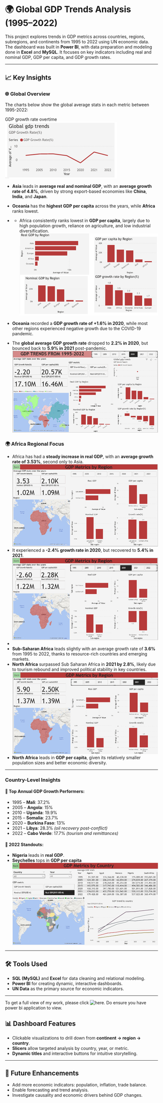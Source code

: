 # 🌍 Global GDP Trends Analysis (1995–2022)

This project explores trends in GDP metrics across countries, regions, subregions, and continents from 1995 to 2022 using UN economic data. The dashboard was built in **Power BI**, with data preparation and modeling done in **Excel** and **MySQL**. It focuses on key indicators including real and nominal GDP, GDP per capita, and GDP growth rates.

---

## 📈 Key Insights

### 🌐 Global Overview
The charts below show the global average stats in each metric between 1995-2022:

GDP growth rate overtime
  ![GDP growth rate overtime](Images/global_growth_rate_trend.PNG)

- **Asia** leads in **average real and nominal GDP**, with an **average growth rate of 4.8%**, driven by strong export-based economies like **China**, **India**, and **Japan**.
- **Oceania** has the **highest GDP per capita** across the years, while **Africa** ranks lowest.
- - Africa consistently ranks lowest in **GDP per capita**, largely due to high population growth, reliance on agriculture, and low industrial diversification.
  ![Global GDP stats](Images/global_stats.PNG)

- **Oceania** recorded a **GDP growth rate of +1.6% in 2020**, while most other regions experienced negative growth due to the COVID-19 pandemic.

- The **global average GDP growth rate** dropped to **2.2% in 2020**, but bounced back to **5.9% in 2021** post-pandemic.
  ![2020 Global Overview](Images/2020_stats.PNG)

### 🌍 Africa Regional Focus

- Africa has had a **steady increase in real GDP**, with an **average growth rate of 3.53%**, second only to Asia.
  ![Africa Overview](Images/Africa_overview.PNG)
- It experienced a **-2.4% growth rate in 2020**, but recovered to **5.4% in 2021**.
  ![Africa 2020](Images/2020_region_stats.PNG)
- 
- **Sub-Saharan Africa** leads slightly with an average growth rate of **3.6%** from 1995 to 2022, thanks to resource-rich countries and emerging markets.
- **North Africa** surpassed Sub Saharan Africa in **2021 by 2.8%**, likely due to tourism rebound and improved political stability in key countries.
  ![Africa 2021](Images/2021_region_stats.PNG)
- **North Africa** leads in **GDP per capita**, given its relatively smaller population sizes and better economic diversity.

---

### Country-Level Insights

#### 🚀 Top Annual GDP Growth Performers:
- 1995 – **Mali**: 37.2%
- 2005 – **Angola**: 15%
- 2010 – **Uganda**: 19.9%
- 2015 – **Somalia**: 23.7%
- 2020 – **Burkina Faso**: 13%
- 2021 – **Libya**: 28.3% *(oil recovery post-conflict)*
- 2022 – **Cabo Verde**: 17.7% *(tourism and remittances)*

#### 🌟 2022 Standouts:
- **Nigeria** leads in **real GDP**.
- **Seychelles** tops in **GDP per capita**
![Top 5 in Real GDP overtime](Images/real_gdp_country_overview.PNG)

---

## 🛠️ Tools Used
- **SQL (MySQL)** and **Excel** for data cleaning and relational modeling.
- **Power BI** for creating dynamic, interactive dashboards.
- **UN Data** as the primary source for economic indicators.

---
To get a full view of my work, please click ![here](gdp_trends_1995_to_2022.pbix). Do ensure you have power bi application to view.
## 📊 Dashboard Features
- Clickable visualizations to drill down from **continent → region → country**.
- **Slicers** allow targeted analysis by country, year, or metric.
- **Dynamic titles** and interactive buttons for intuitive storytelling.

---

## 📌 Future Enhancements
- Add more economic indicators: population, inflation, trade balance.
- Enable forecasting and trend analysis.
- Investigate causality and economic drivers behind GDP changes.

